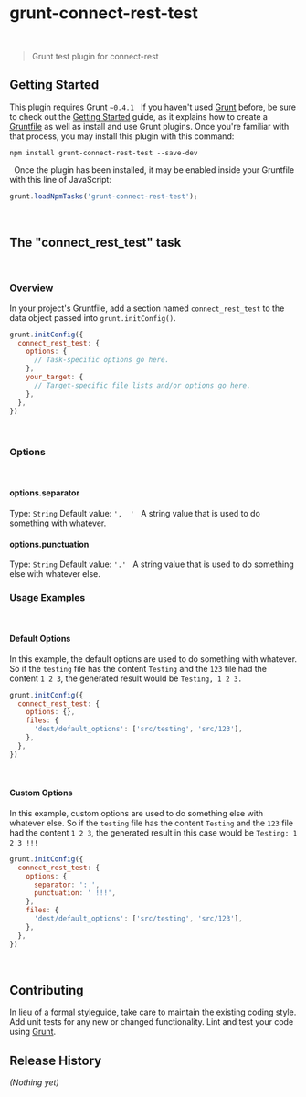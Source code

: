 # grunt-connect-rest-test
 
> Grunt test plugin for connect-rest
 
## Getting Started
This plugin requires Grunt `~0.4.1`
 
If you haven't used [Grunt](http://gruntjs.com/) before, be sure to check out the [Getting Started](http://gruntjs.com/getting-started) guide, as it explains how to create a [Gruntfile](http://gruntjs.com/sample-gruntfile) as well as install and use Grunt plugins. Once you're familiar with that process, you may install this plugin with this command:
 
```shell
npm install grunt-connect-rest-test --save-dev
```
 
Once the plugin has been installed, it may be enabled inside your Gruntfile with this line of JavaScript:
 
```js
grunt.loadNpmTasks('grunt-connect-rest-test');
```
 
## The "connect_rest_test" task
 
### Overview
In your project's Gruntfile, add a section named `connect_rest_test` to the data object passed into `grunt.initConfig()`.
 
```js
grunt.initConfig({
  connect_rest_test: {
    options: {
      // Task-specific options go here.
    },
    your_target: {
      // Target-specific file lists and/or options go here.
    },
  },
})
```
 
### Options
 
#### options.separator
Type: `String`
Default value: `',  '`
 
A string value that is used to do something with whatever.
 
#### options.punctuation
Type: `String`
Default value: `'.'`
 
A string value that is used to do something else with whatever else.
 
### Usage Examples
 
#### Default Options
In this example, the default options are used to do something with whatever. So if the `testing` file has the content `Testing` and the `123` file had the content `1 2 3`, the generated result would be `Testing, 1 2 3.`
 
```js
grunt.initConfig({
  connect_rest_test: {
    options: {},
    files: {
      'dest/default_options': ['src/testing', 'src/123'],
    },
  },
})
```
 
#### Custom Options
In this example, custom options are used to do something else with whatever else. So if the `testing` file has the content `Testing` and the `123` file had the content `1 2 3`, the generated result in this case would be `Testing: 1 2 3 !!!`
 
```js
grunt.initConfig({
  connect_rest_test: {
    options: {
      separator: ': ',
      punctuation: ' !!!',
    },
    files: {
      'dest/default_options': ['src/testing', 'src/123'],
    },
  },
})
```
 
## Contributing
In lieu of a formal styleguide, take care to maintain the existing coding style. Add unit tests for any new or changed functionality. Lint and test your code using [Grunt](http://gruntjs.com/).
 
## Release History
_(Nothing yet)_